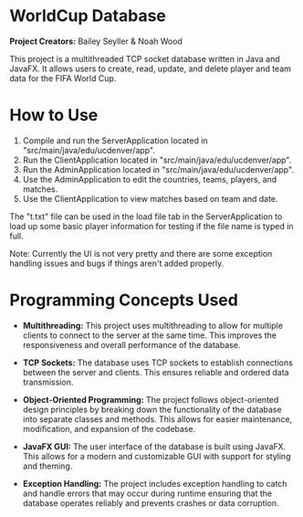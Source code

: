 # WorldCup Database
**Project Creators:** Bailey Seyller & Noah Wood

This project is a multithreaded TCP socket database written in Java and JavaFX. It allows users to create, read, update, and delete player and team data for the FIFA World Cup.

# How to Use
1. Compile and run the ServerApplication located in "src/main/java/edu/ucdenver/app".
2. Run the ClientApplication located in "src/main/java/edu/ucdenver/app".
3. Run the AdminApplication located in "src/main/java/edu/ucdenver/app".
4. Use the AdminApplication to edit the countries, teams, players, and matches.
5. Use the ClientApplication to view matches based on team and date.

The "t.txt" file can be used in the load file tab in the ServerApplication to load up some basic player information for testing if the file name is typed in full.

Note: Currently the UI is not very pretty and there are some exception handling issues and bugs if things aren't added properly.


# Programming Concepts Used
- **Multithreading:** This project uses multithreading to allow for multiple clients to connect to the server at the same time. This improves the responsiveness and overall performance of the database.

- **TCP Sockets:** The database uses TCP sockets to establish connections between the server and clients. This ensures reliable and ordered data transmission.

- **Object-Oriented Programming:** The project follows object-oriented design principles by breaking down the functionality of the database into separate classes and methods. This allows for easier maintenance, modification, and expansion of the codebase.

- **JavaFX GUI:** The user interface of the database is built using JavaFX. This allows for a modern and customizable GUI with support for styling and theming.

- **Exception Handling:** The project includes exception handling to catch and handle errors that may occur during runtime ensuring that the database operates reliably and prevents crashes or data corruption.
